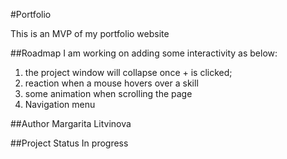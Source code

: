 #Portfolio

This is an MVP of my portfolio website

##Roadmap
I am working on adding some interactivity as below:

1. the project window will collapse once + is clicked;
2. reaction when a mouse hovers over a skill
3. some animation when scrolling the page
4. Navigation menu

##Author
Margarita Litvinova

##Project Status
In progress
